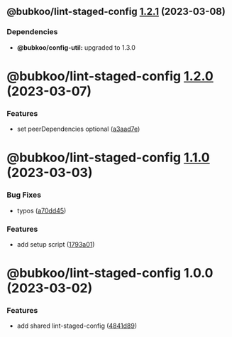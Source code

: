 ## @bubkoo/lint-staged-config [1.2.1](https://github.com/bubkoo/configs/compare/@bubkoo/lint-staged-config@1.2.0...@bubkoo/lint-staged-config@1.2.1) (2023-03-08)





### Dependencies

* **@bubkoo/config-util:** upgraded to 1.3.0

# @bubkoo/lint-staged-config [1.2.0](https://github.com/bubkoo/configs/compare/@bubkoo/lint-staged-config@1.1.0...@bubkoo/lint-staged-config@1.2.0) (2023-03-07)


### Features

* set peerDependencies optional ([a3aad7e](https://github.com/bubkoo/configs/commit/a3aad7eca9b2ab0c0e5a60dcbfad48b08f4adc3d))

# @bubkoo/lint-staged-config [1.1.0](https://github.com/bubkoo/configs/compare/@bubkoo/lint-staged-config@1.0.0...@bubkoo/lint-staged-config@1.1.0) (2023-03-03)


### Bug Fixes

* typos ([a70dd45](https://github.com/bubkoo/configs/commit/a70dd45ea0370681b7530e7a637558d333d64b56))


### Features

* add setup script ([1793a01](https://github.com/bubkoo/configs/commit/1793a011116b68250b262ab9ffa679b03c0aabcd))

# @bubkoo/lint-staged-config 1.0.0 (2023-03-02)

### Features

- add shared lint-staged-config ([4841d89](https://github.com/bubkoo/configs/commit/4841d89ac38b06d735d2fcc03c836491f5e3322e))
